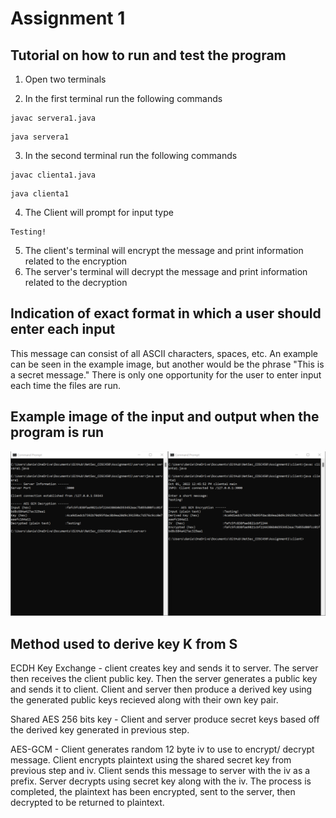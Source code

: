 # Assignment 1

## Tutorial on how to run and test the program

1. Open two terminals

2. In the first terminal run the following commands

```console
javac servera1.java
```

```console
java servera1
```

3. In the second terminal run the following commands

```console
javac clienta1.java
```

```console
java clienta1
```

4. The Client will prompt for input type

```console
Testing!
```

5. The client's terminal will encrypt the message and print information related to the encryption
6. The server's terminal will decrypt the message and print information related to the decryption

## Indication of exact format in which a user should enter each input

This message can consist of all ASCII characters, spaces, etc. An example can be seen in the example image, but another would be the phrase "This is a secret message." There is only one opportunity for the user to enter input each time the files are run.

## Example image of the input and output when the program is run

![Terminal Input and Output Image](terminal-input-output.png)

## Method used to derive key K from S

ECDH Key Exchange - client creates key and sends it to server. The server then receives the client public key. Then the server generates a public key and sends it to client. Client and server then produce a derived key using the generated public keys recieved along with their own key pair.

Shared AES 256 bits key - Client and server produce secret keys based off the derived key generated in previous step.

AES-GCM - Client generates random 12 byte iv to use to encrypt/ decrypt message. Client encrypts plaintext using the shared secret key from previous step and iv. Client sends this message to server with the iv as a prefix. Server decrypts using secret key along with the iv. The process is completed, the plaintext has been encrypted, sent to the server, then decrypted to be returned to plaintext.

